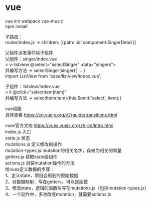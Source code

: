 # vue

vue init webpack vue-music <br>
npm install <br>

子路由： <br>
router/index.js -> children: [{path:':id',component:SingerDetail}] <br>


父组件派发事件给子组件 <br>
父组件：singer/index.vue <br>
< v-listview @select="selectSinger" :data="singers"></v-listview> <br>
并编写方法 -> selectSinger(singer){ ... } <br>
import ListView from 'base/listview/index.vue'; <br>

子组件：listview/index.vue <br>
< li @click="selectItem(item)" <br>
并编写方法 -> selectItem(item){this.$emit('select', item);} <br>

vue动画 <br>
具体查看 https://cn.vuejs.org/v2/guide/transitions.html <br>

vuex官方文档 https://vuex.vuejs.org/zh-cn/intro.html <br>
index.js 入口 <br>
state.js 状态 <br>
mutations.js 定义修改的操作 <br>
mutation-types.js mutation的相关名字，存储为相关的常量 <br>
getters.js 获取state给组件 <br>
actions.js 封装mutation操作的方法 <br>
给vuex定义数据的步骤： <br>
1、定义state，项目会用到的原始数据 <br>
2、对数据映射，写在getters，可以是函数 <br>
3、修改state，逻辑的函数名写在mutations.js（包括mutation-types.js） <br>
4、一个动作中，多次改变mutation，就需要actions.js <br>





